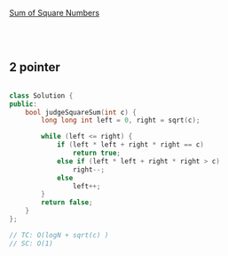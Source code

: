 
[Sum of Square Numbers](https://leetcode.com/problems/sum-of-square-numbers/description/?envType=daily-question&envId=2024-06-17)

<br>
<br>

## 2 pointer

```cpp

class Solution {
public:
    bool judgeSquareSum(int c) {
        long long int left = 0, right = sqrt(c);

        while (left <= right) {
            if (left * left + right * right == c)
                return true;
            else if (left * left + right * right > c)
                right--;
            else
                left++;
        }
        return false;
    }
};

// TC: O(logN + sqrt(c) )
// SC: O(1)

```

